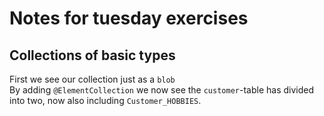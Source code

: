 # Notes for tuesday exercises

## Collections of basic types
First we see our collection just as a `blob`  
By adding `@ElementCollection` we now see the `customer`-table has divided into two, now also including `Customer_HOBBIES`.

